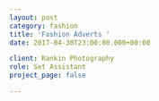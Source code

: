 ```yaml
---
layout: post
category: fashion
title: 'Fashion Adverts '
date: 2017-04-30T23:00:00.000+00:00

client: Rankin Photography
role: Set Assistant
project_page: false

---
```

